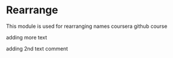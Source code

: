 Rearrange
=========

This module is used for rearranging names
coursera github course


adding more text

adding 2nd text comment
